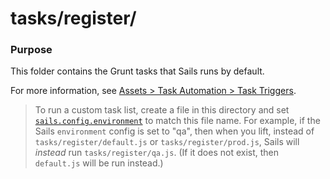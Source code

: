 # tasks/register/

### Purpose

This folder contains the Grunt tasks that Sails runs by default.

For more information, see [Assets > Task Automation > Task Triggers](http://sailsjs.com/documentation/concepts/assets/task-automation#?task-triggers).

> To run a custom task list, create a file in this directory and set [`sails.config.environment`](http://sailsjs.org/documentation/reference/configuration/sails-config#?sailsconfigenvironment) to match this file name.  For example, if the Sails `environment` config is set to "qa", then when you lift, instead of `tasks/register/default.js` or `tasks/register/prod.js`, Sails will _instead_ run `tasks/register/qa.js`. (If it does not exist, then `default.js` will be run instead.)

<docmeta name="displayName" value="register">

